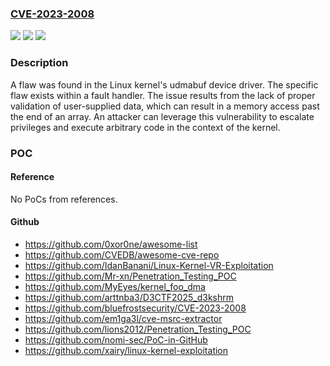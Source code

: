 ### [CVE-2023-2008](https://cve.mitre.org/cgi-bin/cvename.cgi?name=CVE-2023-2008)
![](https://img.shields.io/static/v1?label=Product&message=Linux%20kernel%20udmabuf%20device%20driver&color=blue)
![](https://img.shields.io/static/v1?label=Version&message=n%2Fa&color=blue)
![](https://img.shields.io/static/v1?label=Vulnerability&message=CWE-129&color=brighgreen)

### Description

A flaw was found in the Linux kernel's udmabuf device driver. The specific flaw exists within a fault handler. The issue results from the lack of proper validation of user-supplied data, which can result in a memory access past the end of an array. An attacker can leverage this vulnerability to escalate privileges and execute arbitrary code in the context of the kernel.

### POC

#### Reference
No PoCs from references.

#### Github
- https://github.com/0xor0ne/awesome-list
- https://github.com/CVEDB/awesome-cve-repo
- https://github.com/IdanBanani/Linux-Kernel-VR-Exploitation
- https://github.com/Mr-xn/Penetration_Testing_POC
- https://github.com/MyEyes/kernel_foo_dma
- https://github.com/arttnba3/D3CTF2025_d3kshrm
- https://github.com/bluefrostsecurity/CVE-2023-2008
- https://github.com/em1ga3l/cve-msrc-extractor
- https://github.com/lions2012/Penetration_Testing_POC
- https://github.com/nomi-sec/PoC-in-GitHub
- https://github.com/xairy/linux-kernel-exploitation

